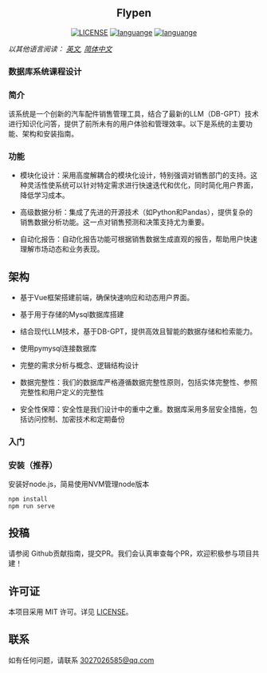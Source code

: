 <p align="center">


</p>
<h2 align="center">Flypen</h2>
<p align="center">
  <!-- <a href="https://travis-ci.com/github/ybygjylj/habits-apriori/"><img src="https://travis-ci.com/ybygjylj/habits-apriori.svg?branch=master" alt="Build Status"></a> -->
  <a href="https://raw.githubusercontent.com/ybygjylj/habits-apriori/master/LICENSE"><img src="https://img.shields.io/badge/license-MIT-blue.svg" alt="LICENSE"></a>
  <a href="https://github.com/topics/cpp"><img src="https://img.shields.io/badge/language-sql-blue.svg" alt="languange"></a>
   <a href="https://github.com/topics/cpp"><img src="https://img.shields.io/badge/language-vue-blue.svg" alt="languange"></a>
  <!-- <a href="https://gitter.im/habits-apriori/community"><img src="https://badges.gitter.im/Join%20Chat.svg" alt="chat"></a> -->
</p>

*以其他语言阅读： [英文](README.md), [简体中文](README.zh_Hans.md)*

### 数据库系统课程设计

### 简介
该系统是一个创新的汽车配件销售管理工具，结合了最新的LLM（DB-GPT）技术进行知识化问答，提供了前所未有的用户体验和管理效率。以下是系统的主要功能、架构和安装指南。

### 功能
- 模块化设计：采用高度解耦合的模块化设计，特别强调对销售部门的支持。这种灵活性使系统可以针对特定需求进行快速迭代和优化，同时简化用户界面，降低学习成本。

- 高级数据分析：集成了先进的开源技术（如Python和Pandas），提供复杂的销售数据分析功能。这一点对销售预测和决策支持尤为重要。

- 自动化报告：自动化报告功能可根据销售数据生成直观的报告，帮助用户快速理解市场动态和业务表现。

## 架构
- 基于Vue框架搭建前端，确保快速响应和动态用户界面。
<!-- 前端代码参考 stu_manage_front 项目。 -->
- 基于用于存储的Mysql数据库搭建

- 结合现代LLM技术，基于DB-GPT，提供高效且智能的数据存储和检索能力。

- 使用pymysql连接数据库

- 完整的需求分析与概念、逻辑结构设计

- 数据完整性：我们的数据库严格遵循数据完整性原则，包括实体完整性、参照完整性和用户定义的完整性

- 安全性保障：安全性是我们设计中的重中之重。数据库采用多层安全措施，包括访问控制、加密技术和定期备份


### 入门

### 安装（推荐）

安装好node.js，简易使用NVM管理node版本
```
npm install
npm run serve
```

## 投稿
请参阅 Github贡献指南，提交PR。我们会认真审查每个PR，欢迎积极参与项目共建！

## 许可证
本项目采用 MIT 许可。详见 [LICENSE](LICENSE)。

## 联系
如有任何问题，请联系 3027026585@qq.com 
